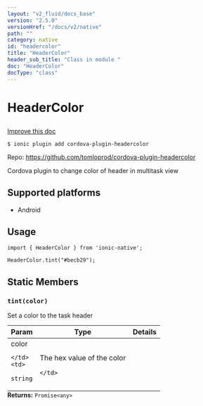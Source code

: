 ```yaml
---
layout: "v2_fluid/docs_base"
version: "2.5.0"
versionHref: "/docs/v2/native"
path: ""
category: native
id: "headercolor"
title: "HeaderColor"
header_sub_title: "Class in module "
doc: "HeaderColor"
docType: "class"
---
```








<h1 class="api-title">
  
  HeaderColor
  

  

  </h1>

<a class="improve-v2-docs" href="http://github.com/driftyco/ionic-native/edit/master/src/plugins/headercolor.ts#L0">
  Improve this doc
</a>



<!-- decorators -->





<pre><code>$ ionic plugin add cordova-plugin-headercolor</code></pre>
<p>Repo:
  <a href="https://github.com/tomloprod/cordova-plugin-headercolor">
    https://github.com/tomloprod/cordova-plugin-headercolor
  </a>
</p>

<!-- description -->

<p>Cordova plugin to change color of header in multitask view</p>


<!-- @platforms tag -->
<h2>Supported platforms</h2>

<ul>
  <li>Android</li>
</ul>

<!-- @platforms tag end -->


<!-- if doc.decorators -->

<!-- @usage tag -->

<h2>Usage</h2>

<pre><code class="lang-typescript">import { HeaderColor } from &#39;ionic-native&#39;;

HeaderColor.tint(&quot;#becb29&quot;);
</code></pre>




<!-- @property tags -->


<h2>Static Members</h2>

<div id="tint"></div>
<h3><code>tint(color)</code>
  
</h3>




Set a color to the task header


<table class="table param-table" style="margin:0;">
  <thead>
  <tr>
    <th>Param</th>
    <th>Type</th>
    <th>Details</th>
  </tr>
  </thead>
  <tbody>
  
  <tr>
    <td>
      color
      
      
    </td>
    <td>
      
<code>string</code>
    </td>
    <td>
      <p>The hex value of the color</p>

      
    </td>
  </tr>
  
  </tbody>
</table>





<div class="return-value" markdown="1">
  <i class="icon ion-arrow-return-left"></i>
  <b>Returns:</b> 
<code>Promise&lt;any&gt;</code> 
</div>




<!-- methods on the class -->



<!-- other classes -->

<!-- end other classes -->

<!-- interfaces -->

<!-- end interfaces -->

<!-- related link --><!-- end content block -->


<!-- end body block -->

